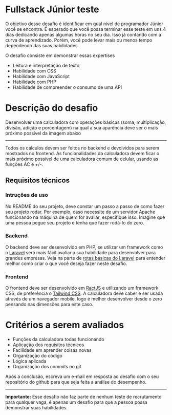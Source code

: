 # Fullstack Júnior teste
O objetivo desse desafio é identificar em qual nível de programador Júnior você se encontra. É esperado que você possa terminar esse teste em uns 4 dias dedicando apenas algumas horas no seu dia. Isso já contando com a curva de aprendizado. Porém, você pode levar mais ou menos tempo dependendo das suas habilidades.

O desafio consiste em demonstrar essas expertises
 - Leitura e interpretação de texto
 - Habilidade com CSS
 - Habilidade com JavaScript
 - Habilidade com PHP 
 - Habilidade de compreender o consumo de uma API
 
 # Descrição do desafio
 Desenvolver uma calculadora com operações básicas (soma, multiplicação, divisão, adição e porcentagem) na qual a sua aparência deve ser o mais próximo possível da imagem abaixo
 
 ---
 
Todos os cálculos devem ser feitos no backend e devolvidos para serem mostrados no frontend. As funcionalidades da calculadora devem ficar o mais próximo possível de uma calculadora comum de celular, usando as funções AC e +/-.
 
 ## Requisitos técnicos
 
 ### Intruções de uso
No README do seu projeto, deve constar um passo a passo de como fazer seu projeto rodar. Por exemplo, caso necessite de um servidor Apache funcionando na máquina de quem for avaliar, especifique isso. Imagine que uma pessoa pegue seu projeto e tenha que fazer rodá-lo do zero.
 
 ### Backend
 O backend deve ser desenvolvido em PHP, se utilizar um framework como o [Laravel](https://laravel.com) será mais fácil avaliar a sua habilidade para desenvolver para grandes empresas. Veja na parte de [rotas básicas do Laravel](https://laravel.com/docs/master/routing) para entender melhor como criar o que você deseja fazer neste desafio.
 
### Frontend
O frontend deve ser desenvolvido em [RactJS](https://pt-br.reactjs.org) e utilizando um framework CSS, de preferência o [Tailwind CSS](https://tailwindcss.com). A calculadora deve caber e ser usada através de um navegador mobile, logo é melhor desenvolver desde o zero pensando nas dimensões para este caso.
 
 # Critérios a serem avaliados
 - Funções da calculadora todas funcionando 
 - Aplicação dos requisitos técnicos
 - Facilidade em aprender coisas novas
 - Organização do código
 - Lógica aplicada
 - Organização dos commits no git
 
 Após a conclusão, escreva um e-mail em resposta ao desafio com o seu repositório do github para que seja feita a análise do desempenho.
 
 -----
 
 **Importante:** Esse desafio não faz parte de nenhum teste de recrutamento para qualquer vaga, é apenas um desafio para que a pessoa possa demonstrar suas habilidades.
